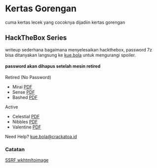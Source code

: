 # Kertas Gorengan

cuma kertas lecek yang cocoknya dijadiin kertas gorengan

## HackTheBox Series
writeup sederhana bagaimana menyelesaikan hackthebox, password 7z bisa ditanyakan langsung ke [kue.bola](mailto:kue.bola@crackatoa.id) untuk mengurangi spoiler.

#### password akan dihapus setelah mesin retired

Retired (No Password)

* Mirai   [PDF](https://github.com/crackatoa/kertasgorengan/raw/master/doc/Mirai.pdf)
* Sense   [PDF](https://github.com/crackatoa/kertasgorengan/raw/master/doc/Sense.pdf)
* Bashed  [PDF](https://github.com/crackatoa/kertasgorengan/raw/master/doc/Bashed.pdf)

Active

* Celestial [PDF](https://github.com/crackatoa/kertasgorengan/raw/master/doc/Celestial.7z)
* Nibbles [PDF](https://github.com/crackatoa/kertasgorengan/raw/master/doc/Nibbles.7z)
* Valentine [PDF](https://github.com/crackatoa/kertasgorengan/raw/master/doc/Valentine.7z)



Need Help? [kue.bola@crackatoa.id](mailto:kue.bola@crackatoa.id)

### Catatan
[SSRF wkhtmltoimage](https://github.com/crackatoa/kertasgorengan/blob/master/catatan/SSRF%20wkhtml.md)

